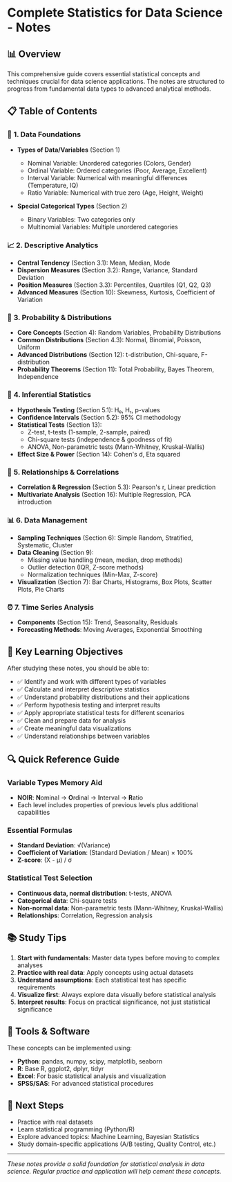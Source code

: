# Complete Statistics for Data Science - Notes

## 📊 Overview
This comprehensive guide covers essential statistical concepts and techniques crucial for data science applications. The notes are structured to progress from fundamental data types to advanced analytical methods.

## 📋 Table of Contents

### 🔢 **1. Data Foundations**
- **Types of Data/Variables** (Section 1)
  - Nominal Variable: Unordered categories (Colors, Gender)
  - Ordinal Variable: Ordered categories (Poor, Average, Excellent) 
  - Interval Variable: Numerical with meaningful differences (Temperature, IQ)
  - Ratio Variable: Numerical with true zero (Age, Height, Weight)

- **Special Categorical Types** (Section 2)
  - Binary Variables: Two categories only
  - Multinomial Variables: Multiple unordered categories

### 📈 **2. Descriptive Analytics**
- **Central Tendency** (Section 3.1): Mean, Median, Mode
- **Dispersion Measures** (Section 3.2): Range, Variance, Standard Deviation
- **Position Measures** (Section 3.3): Percentiles, Quartiles (Q1, Q2, Q3)
- **Advanced Measures** (Section 10): Skewness, Kurtosis, Coefficient of Variation

### 🎲 **3. Probability & Distributions**
- **Core Concepts** (Section 4): Random Variables, Probability Distributions
- **Common Distributions** (Section 4.3): Normal, Binomial, Poisson, Uniform
- **Advanced Distributions** (Section 12): t-distribution, Chi-square, F-distribution
- **Probability Theorems** (Section 11): Total Probability, Bayes Theorem, Independence

### 🔬 **4. Inferential Statistics**
- **Hypothesis Testing** (Section 5.1): H₀, H₁, p-values
- **Confidence Intervals** (Section 5.2): 95% CI methodology
- **Statistical Tests** (Section 13):
  - Z-test, t-tests (1-sample, 2-sample, paired)
  - Chi-square tests (independence & goodness of fit)
  - ANOVA, Non-parametric tests (Mann-Whitney, Kruskal-Wallis)
- **Effect Size & Power** (Section 14): Cohen's d, Eta squared

### 🔗 **5. Relationships & Correlations**
- **Correlation & Regression** (Section 5.3): Pearson's r, Linear prediction
- **Multivariate Analysis** (Section 16): Multiple Regression, PCA introduction

### 📊 **6. Data Management**
- **Sampling Techniques** (Section 6): Simple Random, Stratified, Systematic, Cluster
- **Data Cleaning** (Section 9): 
  - Missing value handling (mean, median, drop methods)
  - Outlier detection (IQR, Z-score methods)
  - Normalization techniques (Min-Max, Z-score)
- **Visualization** (Section 7): Bar Charts, Histograms, Box Plots, Scatter Plots, Pie Charts

### ⏰ **7. Time Series Analysis**
- **Components** (Section 15): Trend, Seasonality, Residuals
- **Forecasting Methods**: Moving Averages, Exponential Smoothing

## 🎯 Key Learning Objectives

After studying these notes, you should be able to:
- ✅ Identify and work with different types of variables
- ✅ Calculate and interpret descriptive statistics
- ✅ Understand probability distributions and their applications
- ✅ Perform hypothesis testing and interpret results
- ✅ Apply appropriate statistical tests for different scenarios
- ✅ Clean and prepare data for analysis
- ✅ Create meaningful data visualizations
- ✅ Understand relationships between variables

## 🔍 Quick Reference Guide

### Variable Types Memory Aid
- **NOIR**: **N**ominal → **O**rdinal → **I**nterval → **R**atio
- Each level includes properties of previous levels plus additional capabilities

### Essential Formulas
- **Standard Deviation**: √(Variance)
- **Coefficient of Variation**: (Standard Deviation / Mean) × 100%
- **Z-score**: (X - μ) / σ

### Statistical Test Selection
- **Continuous data, normal distribution**: t-tests, ANOVA
- **Categorical data**: Chi-square tests
- **Non-normal data**: Non-parametric tests (Mann-Whitney, Kruskal-Wallis)
- **Relationships**: Correlation, Regression analysis

## 📚 Study Tips
1. **Start with fundamentals**: Master data types before moving to complex analyses
2. **Practice with real data**: Apply concepts using actual datasets
3. **Understand assumptions**: Each statistical test has specific requirements
4. **Visualize first**: Always explore data visually before statistical analysis
5. **Interpret results**: Focus on practical significance, not just statistical significance

## 🔧 Tools & Software
These concepts can be implemented using:
- **Python**: pandas, numpy, scipy, matplotlib, seaborn
- **R**: Base R, ggplot2, dplyr, tidyr
- **Excel**: For basic statistical analysis and visualization
- **SPSS/SAS**: For advanced statistical procedures

## 📖 Next Steps
- Practice with real datasets
- Learn statistical programming (Python/R)
- Explore advanced topics: Machine Learning, Bayesian Statistics
- Study domain-specific applications (A/B testing, Quality Control, etc.)

---
*These notes provide a solid foundation for statistical analysis in data science. Regular practice and application will help cement these concepts.*